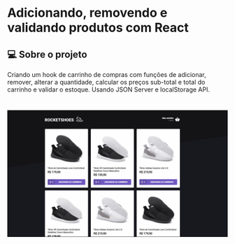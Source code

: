 
# Adicionando, removendo e validando produtos com React

## 💻 Sobre o projeto

Criando um hook de carrinho de compras com funções de adicionar, remover, alterar a quantidade, calcular os preços sub-total e total do carrinho e validar o estoque. Usando JSON Server e localStorage API.

<h1 align="center">
    <img width="900px" alt="Listando notas" src=".github/rocketshoes.gif" />
</h1>
